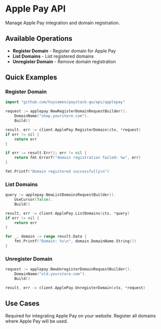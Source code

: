 # Apple Pay API

Manage Apple Pay integration and domain registration.

## Available Operations

- **Register Domain** - Register domain for Apple Pay
- **List Domains** - List registered domains
- **Unregister Domain** - Remove domain registration

## Quick Examples

### Register Domain

```go
import "github.com/huysamen/paystack-go/api/applepay"

request := applepay.NewRegisterDomainRequestBuilder().
    DomainName("shop.yourstore.com").
    Build()

result, err := client.ApplePay.RegisterDomain(ctx, *request)
if err != nil {
    return err
}

if err := result.Err(); err != nil {
    return fmt.Errorf("domain registration failed: %w", err)
}

fmt.Printf("Domain registered successfully\n")
```

### List Domains

```go
query := applepay.NewListDomainsRequestBuilder().
    UseCursor(false).
    Build()

result, err := client.ApplePay.ListDomains(ctx, *query)
if err != nil {
    return err
}

for _, domain := range result.Data {
    fmt.Printf("Domain: %s\n", domain.DomainName.String())
}
```

### Unregister Domain

```go
request := applepay.NewUnregisterDomainRequestBuilder().
    DomainName("old.yourstore.com").
    Build()

result, err := client.ApplePay.UnregisterDomain(ctx, *request)
```

## Use Cases

Required for integrating Apple Pay on your website. Register all domains where Apple Pay will be used.
